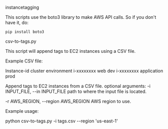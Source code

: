 instancetagging


This scripts use the boto3 library to make AWS API calls. So if you don't have it, do:


    pip install boto3


csv-to-tags.py


This script will append tags to EC2 instances using a CSV file.


Example CSV file:



Instance-id	cluster	environment
i-xxxxxxxx	web	dev
i-xxxxxxxx	application	prod




Append tags to EC2 instances from a CSV file.
optional arguments:
-i     INPUT_FILE, --in INPUT_FILE  path to where the input file is located.


-r     AWS_REGION, --region AWS_REGION  AWS region to use.


Example usage:

python csv-to-tags.py -i tags.csv --region 'us-east-1'
